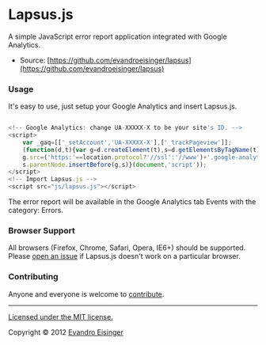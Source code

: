 # Lapsus.js

A simple JavaScript error report application integrated with Google Analytics.

* Source: [https://github.com/evandroeisinger/lapsus](https://github.com/evandroeisinger/lapsus)

### Usage

It's easy to use, just setup your Google Analytics and insert Lapsus.js.

``` js

<!-- Google Analytics: change UA-XXXXX-X to be your site's ID. -->
<script>
    var _gaq=[['_setAccount','UA-XXXXX-X'],['_trackPageview']];
    (function(d,t){var g=d.createElement(t),s=d.getElementsByTagName(t)[0];
    g.src=('https:'==location.protocol?'//ssl':'//www')+'.google-analytics.com/ga.js';
    s.parentNode.insertBefore(g,s)}(document,'script'));
</script>
<!-- Import Lapsus.js -->
<script src="js/lapsus.js"></script>

```

The error report will be available in the Google Analytics tab Events with the category: Errors.

### Browser Support

All browsers (Firefox, Chrome, Safari, Opera, IE6+) should be supported. Please [open an issue](https://github.com/evandroeisinger/lapsus/issues) if Lapsus.js doesn't work on a particular browser.

### Contributing

Anyone and everyone is welcome to [contribute](https://github.com/evandroeisinger/lapsus/fork).

----

[Licensed under the MIT license.](http://www.opensource.org/licenses/mit-license.php)

Copyright © 2012 [Evandro Eisinger](http://evandroeisinger.com)